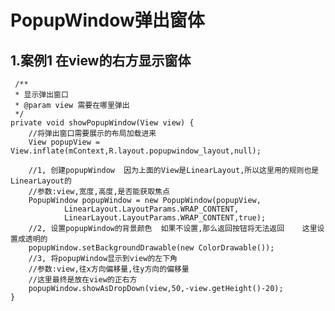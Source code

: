 # PopupWindow弹出窗体

## 1.案例1 在view的右方显示窗体

	 /**
     * 显示弹出窗口
     * @param view 需要在哪里弹出
     */
    private void showPopupWindow(View view) {
        //将弹出窗口需要展示的布局加载进来
        View popupView = View.inflate(mContext,R.layout.popupwindow_layout,null);

        //1, 创建popupWindow  因为上面的View是LinearLayout,所以这里用的规则也是LinearLayout的
        //参数:view,宽度,高度,是否能获取焦点
        PopupWindow popupWindow = new PopupWindow(popupView,
                LinearLayout.LayoutParams.WRAP_CONTENT,
                LinearLayout.LayoutParams.WRAP_CONTENT,true);
        //2, 设置popupWindow的背景颜色  如果不设置,那么返回按钮将无法返回    这里设置成透明的
        popupWindow.setBackgroundDrawable(new ColorDrawable());
        //3, 将popupWindow显示到view的左下角
        //参数:view,往x方向偏移量,往y方向的偏移量
        //这里最终是放在view的正右方
        popupWindow.showAsDropDown(view,50,-view.getHeight()-20);
    }

